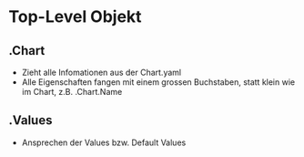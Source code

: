 # Top-Level Objekt

## .Chart 

 * Zieht alle Infomationen aus der Chart.yaml
 * Alle Eigenschaften fangen mit einem grossen Buchstaben, statt klein wie im Chart, z.B. .Chart.Name

## .Values 

 * Ansprechen der Values bzw. Default Values 
